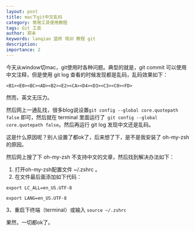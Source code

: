 ```yaml
---
layout: post
title: mac下git中文乱码
category: 常用工具使用教程
tags: Git 工具
author: 郑未
keywords: lanqiao 蓝桥 培训 教程 git
description:
importance: 2
---
```


今天从window切mac，git使用时各种问题。典型的就是，git commit 可以使用中文注释，但是使用 git log 查看的时候发现都是乱码，乱码效果如下：


    <B1><E0><BC><AD><B2><E2><CA><D4><D3><C3><C0><FD>

然而，英文无压力。


然后网上一通乱找，很多blog说设置`git config --global core.quotepath false` 即可，然后就在 terminal 里面运行了` git config --global core.quotepath false`。然后再运行 git log 发现中文还是乱码。


这是什么原因呢？别人设置了都ok了，后来想了下，是不是我安装了 oh-my-zsh 的原因。

 

然后网上搜了下 oh-my-zsh 不支持中文的文章，然后找到解决办法如下：

1. 打开oh-my-zsh配置文件 ~/.zshrc 。
2. 在文件最后面添加如下代码：

```
export LC_ALL=en_US.UTF-8
    
export LANG=en_US.UTF-8
```

3、重启下终端（terminal）或输入 `source ~/.zshrc`


果然，一切都ok了。